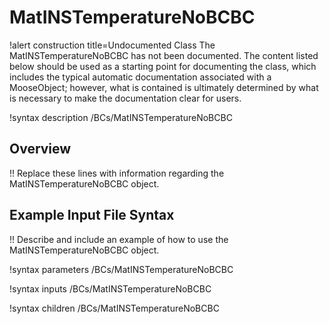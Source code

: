 # MatINSTemperatureNoBCBC

!alert construction title=Undocumented Class
The MatINSTemperatureNoBCBC has not been documented. The content listed below should be used as a starting point for
documenting the class, which includes the typical automatic documentation associated with a
MooseObject; however, what is contained is ultimately determined by what is necessary to make the
documentation clear for users.

!syntax description /BCs/MatINSTemperatureNoBCBC

## Overview

!! Replace these lines with information regarding the MatINSTemperatureNoBCBC object.

## Example Input File Syntax

!! Describe and include an example of how to use the MatINSTemperatureNoBCBC object.

!syntax parameters /BCs/MatINSTemperatureNoBCBC

!syntax inputs /BCs/MatINSTemperatureNoBCBC

!syntax children /BCs/MatINSTemperatureNoBCBC
